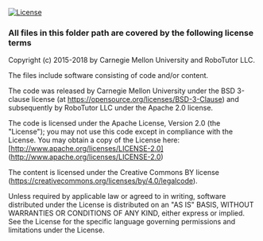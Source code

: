 
[![License](https://img.shields.io/badge/License-Apache%202.0-blue.svg)](https://opensource.org/licenses/Apache-2.0)

### All files in this folder path are covered by the following license terms

Copyright (c) 2015-2018 by Carnegie Mellon University and RoboTutor LLC.

The files include software consisting of code and/or content.

The code was released by Carnegie Mellon University under the BSD 3-clause license (at https://opensource.org/licenses/BSD-3-Clause) and subsequently by RoboTutor LLC under the Apache 2.0 license.

The code is licensed under the Apache License, Version 2.0 (the "License");
you may not use this code except in compliance with the License.
You may obtain a copy of the License here: [http://www.apache.org/licenses/LICENSE-2.0] (http://www.apache.org/licenses/LICENSE-2.0)

The content is licensed under the Creative Commons BY license (https://creativecommons.org/licenses/by/4.0/legalcode).

Unless required by applicable law or agreed to in writing, software
distributed under the License is distributed on an "AS IS" BASIS,
WITHOUT WARRANTIES OR CONDITIONS OF ANY KIND, either express or implied.
See the License for the specific language governing permissions and
limitations under the License.
